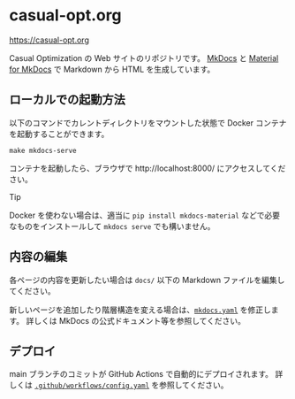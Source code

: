 # casual-opt.org

https://casual-opt.org

Casual Optimization の Web サイトのリポジトリです。
[MkDocs](https://www.mkdocs.org/) と [Material for MkDocs](https://squidfunk.github.io/mkdocs-material/) で Markdown から HTML を生成しています。

## ローカルでの起動方法

以下のコマンドでカレントディレクトリをマウントした状態で Docker コンテナを起動することができます。

```shell
make mkdocs-serve
```

コンテナを起動したら、ブラウザで http://localhost:8000/ にアクセスしてください。

> [!TIP]
> Docker を使わない場合は、適当に `pip install mkdocs-material` などで必要なものをインストールして `mkdocs serve` でも構いません。

## 内容の編集

各ページの内容を更新したい場合は `docs/` 以下の Markdown ファイルを編集してください。

新しいページを追加したり階層構造を変える場合は、[`mkdocs.yaml`](mkdocs.yaml) を修正します。
詳しくは MkDocs の公式ドキュメント等を参照してください。

## デプロイ

main ブランチのコミットが GitHub Actions で自動的にデプロイされます。
詳しくは [`.github/workflows/config.yaml`](.github/workflows/config.yaml) を参照してください。
